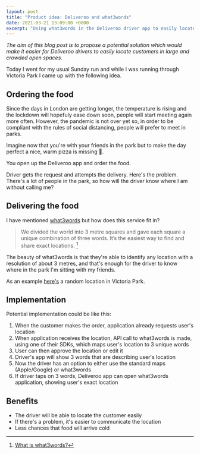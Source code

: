 ```yaml
---
layout: post
title: "Product idea: Deliveroo and what3words"
date: 2021-03-21 13:09:00 +0000
excerpt: "Using what3words in the Deliveroo driver app to easily locate customers"
---
```


_The aim of this blog post is to propose a potential solution which would make it easier for Deliveroo drivers to easily locate customers in large and crowded open spaces._

Today I went for my usual Sunday run and while I was running through Victoria Park I came up with the following idea.

## Ordering the food

Since the days in London are getting longer, the temperature is rising and the lockdown will hopefuly ease down soon, people will start meeting again more often.
However, the pandemic is not over yet so, in order to be compliant with the rules of social distancing, people will prefer to meet in parks.

Imagine now that you're with your friends in the park but to make the day perfect a nice, warm pizza is missing 🍕.

You open up the Deliveroo app and order the food.

Driver gets the request and attempts the delivery. Here's the problem. There's a lot of people in the park, so how will the driver know where I am without calling me?

## Delivering the food

I have mentioned [what3words](https://what3words.com) but how does this service fit in?

> We divided the world into 3 metre squares and gave each square a unique combination of three words. It’s the easiest way to find and share exact locations. [^1]

The beauty of what3words is that they're able to identify any location with a resolution of about 3 metres, and that's enough for the driver to know where in the park I'm sitting with my friends.

As an example [here's](https://w3w.co/shark.comical.cakes) a random location in Victoria Park.

## Implementation

Potential implementation could be like this:

1. When the customer makes the order, application already requests user's location
2. When application receives the location, API call to what3words is made, using one of their SDKs, which maps user's location to 3 unique words
3. User can then approve the location or edit it
4. Driver's app will show 3 words that are describing user's location
5. Now the driver has an option to either use the standard maps (Apple/Google) or what3words
6. If driver taps on 3 words, Deliveroo app can open what3words application, showing user's exact location

## Benefits

- The driver will be able to locate the customer easily
- If there's a problem, it's easier to communicate the location
- Less chances that food will arrive cold

[^1]: [What is what3words?](https://what3words.com/about)
